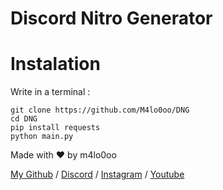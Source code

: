 # Discord Nitro Generator

# Instalation
Write in a terminal : 
```
git clone https://github.com/M4lo0oo/DNG
cd DNG
pip install requests
python main.py
```

Made with :heart: by m4lo0oo

[My Github](https://github.com/M4lo0oo) / 
[Discord](https://discord.gg/PgAt8FBrSJ) / 
[Instagram](https://www.instagram.com/malolc_/) / 
[Youtube](https://www.youtube.com/@Malo5659)
